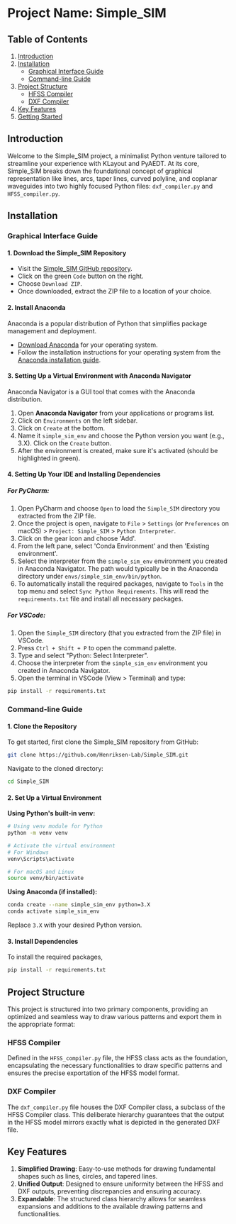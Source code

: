 # Project Name: Simple_SIM

## Table of Contents
1. [Introduction](#introduction)
2. [Installation](#installation)
	- [Graphical Interface Guide](#graphical-interface-guide)
	- [Command-line Guide](#command-line-guide)
3. [Project Structure](#project-structure)
    - [HFSS Compiler](hfss-Compiler)
    - [DXF Compiler](dxf-compiler)
4. [Key Features](#key-features)
5. [Getting Started](#getting-started)


## Introduction

Welcome to the Simple_SIM project, a minimalist Python venture tailored to streamline your experience with KLayout and PyAEDT. At its core, Simple_SIM breaks down the foundational concept of graphical representation like lines, arcs, taper lines, curved polyline, and coplanar waveguides into two highly focused Python files: `dxf_compiler.py` and `HFSS_compiler.py`. 

## Installation

### Graphical Interface Guide

#### 1. Download the Simple_SIM Repository

- Visit the [Simple_SIM GitHub repository](https://github.com/Henriksen-Lab/Simple_SIM).
- Click on the green `Code` button on the right.
- Choose `Download ZIP`.
- Once downloaded, extract the ZIP file to a location of your choice.

#### 2. Install Anaconda

Anaconda is a popular distribution of Python that simplifies package management and deployment.

- [Download Anaconda](https://www.anaconda.com/products/distribution) for your operating system.
- Follow the installation instructions for your operating system from the [Anaconda installation guide](https://docs.anaconda.com/anaconda/install/).

#### 3. Setting Up a Virtual Environment with Anaconda Navigator

Anaconda Navigator is a GUI tool that comes with the Anaconda distribution.

1. Open **Anaconda Navigator** from your applications or programs list.
2. Click on `Environments` on the left sidebar.
3. Click on `Create` at the bottom.
4. Name it `simple_sim_env` and choose the Python version you want (e.g., 3.X). Click on the `Create` button.
5. After the environment is created, make sure it's activated (should be highlighted in green).

#### 4. Setting Up Your IDE and Installing Dependencies

##### For PyCharm:

1. Open PyCharm and choose `Open` to load the `Simple_SIM` directory you extracted from the ZIP file.
2. Once the project is open, navigate to `File` > `Settings` (or `Preferences` on macOS) > `Project: Simple_SIM` > `Python Interpreter`.
3. Click on the gear icon and choose 'Add'.
4. From the left pane, select 'Conda Environment' and then 'Existing environment'.
5. Select the interpreter from the `simple_sim_env` environment you created in Anaconda Navigator. The path would typically be in the Anaconda directory under `envs/simple_sim_env/bin/python`.
6. To automatically install the required packages, navigate to `Tools` in the top menu and select `Sync Python Requirements`. This will read the `requirements.txt` file and install all necessary packages.

##### For VSCode:

1. Open the `Simple_SIM` directory (that you extracted from the ZIP file) in VSCode.
2. Press `Ctrl + Shift + P` to open the command palette.
3. Type and select "Python: Select Interpreter".
4. Choose the interpreter from the `simple_sim_env` environment you created in Anaconda Navigator.
5. Open the terminal in VSCode (View > Terminal) and type:

```bash
pip install -r requirements.txt
```

### Command-line Guide

#### 1. Clone the Repository

To get started, first clone the Simple_SIM repository from GitHub:

```bash
git clone https://github.com/Henriksen-Lab/Simple_SIM.git
```

Navigate to the cloned directory:

```bash
cd Simple_SIM
```

#### 2. Set Up a Virtual Environment

**Using Python's built-in venv:**

```bash
# Using venv module for Python
python -m venv venv

# Activate the virtual environment
# For Windows
venv\Scripts\activate

# For macOS and Linux
source venv/bin/activate
```

**Using Anaconda (if installed):**

```bash
conda create --name simple_sim_env python=3.X
conda activate simple_sim_env
```

Replace `3.X` with your desired Python version.


#### 3. Install Dependencies

To install the required packages,

```bash
pip install -r requirements.txt
```


## Project Structure

This project is structured into two primary components, providing an optimized and seamless way to draw various patterns and export them in the appropriate format:

### HFSS Compiler
Defined in the `HFSS_compiler.py` file, the HFSS class acts as the foundation, encapsulating the necessary functionalities to draw specific patterns and ensures the precise exportation of the HFSS model format.

### DXF Compiler
The `dxf_compiler.py` file houses the DXF Compiler class, a subclass of the HFSS Compiler class. This deliberate hierarchy guarantees that the output in the HFSS model mirrors exactly what is depicted in the generated DXF file.

## Key Features

1. **Simplified Drawing**: Easy-to-use methods for drawing fundamental shapes such as lines, circles, and tapered lines.
2. **Unified Output**: Designed to ensure uniformity between the HFSS and DXF outputs, preventing discrepancies and ensuring accuracy.
3. **Expandable**: The structured class hierarchy allows for seamless expansions and additions to the available drawing patterns and functionalities.
